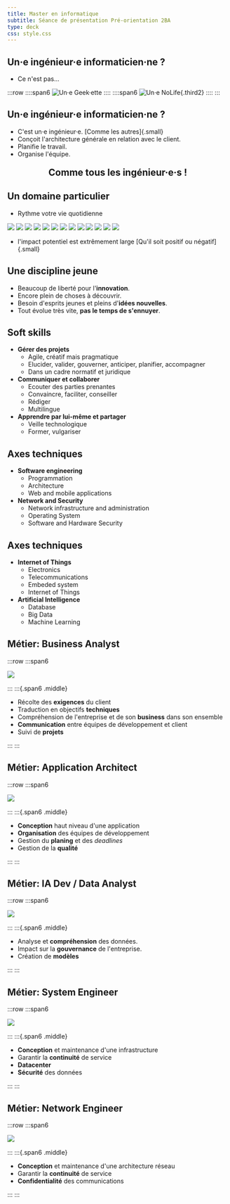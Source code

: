 ```yaml
---
title: Master en informatique
subtitle: Séance de présentation Pré-orientation 2BA
type: deck
css: style.css
---
```


<!--## Programme des cours-->
<!---->
<!--<div class="program-grid">-->
<!--<section>-->
<!--<div class="block">3BE (2024 - 2025)</div>-->
<!--<div class="quadrimestre">Q1</div>-->
<!--<div class="quadrimestre">Q2</div>-->
<!--<div class="ruler"></div>-->
<!--<div class="ue all">-->
<!--<div class="name">Comptabilité et entrepreneuriat</div>-->
<!--<div class="ects">5 crédits</div>-->
<!--</div>-->
<!--<div class="ue q2">-->
<!--<div class="name">Stage</div>-->
<!--<div class="ects">10 crédits</div>-->
<!--</div>-->
<!--<div class="ue q1">-->
<!--<div class="name">Electronic design</div>-->
<!--<div class="ects">5 crédits</div>-->
<!--</div>-->
<!--<div class="ue q2">-->
<!--<div class="name">Control Theory and applications</div>-->
<!--<div class="ects">3 crédits</div>-->
<!--</div>-->
<!--<div class="ue q2">-->
<!--<div class="name">Embedded systems</div>-->
<!--<div class="ects">4 crédits</div>-->
<!--</div>-->
<!--<div class="ue q1">-->
<!--<div class="name">Microcontroller and logic design</div>-->
<!--<div class="ects">6 crédits</div>-->
<!--</div>-->
<!--<div class="ue q2">-->
<!--<div class="name">Fundamentals of electrical engineering</div>-->
<!--<div class="ects">3 crédits</div>-->
<!--</div>-->
<!--<div class="ue all">-->
<!--<div class="name">PCB design</div>-->
<!--<div class="ects">5 crédits</div>-->
<!--</div>-->
<!--<div class="ue q1">-->
<!--<div class="name">Software engineering 1</div>-->
<!--<div class="ects">7 crédits</div>-->
<!--</div>-->
<!--<div class="ue all">-->
<!--<div class="name">Software engineering 2</div>-->
<!--<div class="ects">3 crédits</div>-->
<!--</div>-->
<!--<div class="ue all">-->
<!--<div class="name">Signals, systems and telecommunications</div>-->
<!--<div class="ects">5 crédits</div>-->
<!--</div>-->
<!--<div class="ue q1">-->
<!--<div class="name">Network and web technologies</div>-->
<!--<div class="ects">4 crédits</div>-->
<!--</div>-->
<!--</section> -->
<!--<section>-->
<!--<div class="block">4MIN (2024 - 2025)</div>-->
<!--<div class="quadrimestre">Q1</div>-->
<!--<div class="quadrimestre">Q2</div>-->
<!--<div class="ruler"></div>-->
<!--<div class="ue q1">-->
<!--<div class="name">Architecture and software quality</div>-->
<!--<div class="ects">4 crédits</div>-->
<!--</div>-->
<!--<div class="ue q2">-->
<!--<div class="name">Artificial Intelligence</div>-->
<!--<div class="ects">6 crédits</div>-->
<!--</div>-->
<!--<div class="ue q2"> -->
<!--<div class="name">Mobile development</div>-->
<!--<div class="ects">3 crédits</div>-->
<!--</div>-->
<!--<div class="ue q2">-->
<!--<div class="name">Web Architecture</div>-->
<!--<div class="ects">4 crédits</div>-->
<!--</div>-->
<!--<div class="ue q1">-->
<!--<div class="name">Database management system</div>-->
<!--<div class="ects">4 crédits</div>-->
<!--</div>-->
<!--<div class="ue q2">-->
<!--<div class="name">Network management</div>-->
<!--<div class="ects">5 crédits</div>-->
<!--</div>-->
<!--<div class="ue q2">-->
<!--<div class="name">Operating Systems</div>-->
<!--<div class="ects">3 crédits</div>-->
<!--</div>-->
<!--<div class="ue q1">-->
<!--<div class="name">GPU computing</div>-->
<!--<div class="ects">6 crédits</div>-->
<!--</div>-->
<!--<div class="ue q2">-->
<!--<div class="name">System on chip</div>-->
<!--<div class="ects">3 crédits</div>-->
<!--</div>-->
<!--<div class="ue all">-->
<!--<div class="name">Embedded Project</div>-->
<!--<div class="ects">7 crédits</div>-->
<!--</div>-->
<!--<div class="ue q1">-->
<!--<div class="name">Computer Networks</div>-->
<!--<div class="ects">5 crédits</div>-->
<!--</div>-->
<!--<div class="ue q1">-->
<!--<div class="name">IOT and Data acquisition</div>-->
<!--<div class="ects">4 crédits</div>-->
<!--</div>-->
<!--<div class="ue q1">-->
<!--<div class="name">Gestion</div>-->
<!--<div class="ects">6 crédits</div>-->
<!--</div>-->
<!--</section>-->
<!--<section>-->
<!--<div class="block">5MIN (2024 - 2025)</div>-->
<!--<div class="quadrimestre">Q1</div>-->
<!--<div class="quadrimestre">Q2</div>-->
<!--<div class="ruler">-->
<!--</div>-->
<!--<div class="ue q1">-->
<!--<div class="name">Distributed Systems Project</div>-->
<!--<div class="ects">5 crédits</div>-->
<!--</div>-->
<!--<div class="ue q1">-->
<!--<div class="name">Artificial Intelligence project</div>-->
<!--<div class="ects">3 crédits</div>-->
<!--</div>-->
<!--<div class="ue q1">-->
<!--<div class="name">Data center</div>-->
<!--<div class="ects">3 crédits</div>-->
<!--</div>-->
<!--<div class="ue q1">-->
<!--<div class="name">Software licences and GDPR</div>-->
<!--<div class="ects">2 crédits</div>-->
<!--</div>-->
<!--<div class="ue q1">-->
<!--<div class="name">Computer security</div>-->
<!--<div class="ects">4 crédits</div>-->
<!--</div>-->
<!--<div class="ue q1">-->
<!--<div class="name">Seminars</div>-->
<!--<div class="ects">3 crédits</div>-->
<!--</div>-->
<!--<div class="ue q2">-->
<!--<div class="name">Gestion et stratégie financière</div>-->
<!--<div class="ects">4 crédits</div>-->
<!--</div>-->
<!--<div class="ue q2">-->
<!--<div class="name">Economie</div>-->
<!--<div class="ects">4 crédits</div>-->
<!--</div>-->
<!--<div class="ue q2">-->
<!--<div class="name">Langues</div>-->
<!--<div class="ects">2 crédits</div>-->
<!--</div>-->
<!--<div class="ue all">-->
<!--<div class="name">Insertion professionnelle</div>-->
<!--<div class="ects">10 crédits</div>-->
<!--</div>-->
<!--<div class="ue q2" style="grid-row: span 3">-->
<!--<div class="name">Travail de Fin d’études</div>-->
<!--<div class="ects">20 crédits</div>-->
<!--</div>-->
<!--</section>-->
<!--</div>-->

## Un·e ingénieur·e informaticien·ne ?

- Ce n'est pas...

:::row
::::span6
![Un·e Geek·ette](./images/geeks_stand.jpg)
::::
::::span6
![Un·e NoLife](./images/programmer.jpg){.third2}
::::
:::

## Un·e ingénieur·e informaticien·ne ?

- C'est un·e ingénieur·e. [Comme les autres]{.small}
- Conçoit l'architecture générale en relation avec le client.
- Planifie le travail.
- Organise l'équipe.

<p style="font-size: 1.5em; font-weight: bold; text-align: center;">Comme tous les ingénieur·e·s !</p>

## Un domaine particulier

- Rythme votre vie quotidienne

<img src="./images/Android_logo.svg" class="logo">
<img src="./images/ios-logo.jpg" class="logo">
<img src="./images/TikTok_logo.svg" class="logo">
<img src="./images/facebook_logo.jpg" class="logo">
<img src="./images/x_logo.png" class="logo">
<img src="./images/instagram.webp" class="logo">
<img src="./images/office365.png" class="logo">
<img src="./images/autocad.png" class="logo">
<img src="./images/solidworks-logo.svg" class="logo">
<img src="./images/chat-gpt.png" class="logo">
<img src="./images/PlayStation_logo.svg" class="logo">
<img src="./images/nintendo-logo.png" class="logo">
<img src="./images/Steam_Logo.jpg" class="logo">

- l'impact potentiel est extrêmement large [Qu'il soit positif ou négatif]{.small}

## Une discipline jeune

- Beaucoup de liberté pour l'**innovation**.
- Encore plein de choses à découvrir.
- Besoin d'esprits jeunes et pleins d'**idées nouvelles**.
- Tout évolue très vite, **pas le temps de s'ennuyer**.

## Soft skills

- **Gérer des projets**
  - Agile, créatif mais pragmatique
  - Elucider, valider, gouverner, anticiper, planifier, accompagner
  - Dans un cadre normatif et juridique
- **Communiquer et collaborer**
  - Ecouter des parties prenantes
  - Convaincre, faciliter, conseiller
  - Rédiger
  - Multilingue
- **Apprendre par lui-même et partager**
  - Veille technologique
  - Former, vulgariser

## Axes techniques

- **Software engineering**
  - Programmation
  - Architecture
  - Web and mobile applications
- **Network and Security**
  - Network infrastructure and administration
  - Operating System
  - Software and Hardware Security

## Axes techniques

- **Internet of Things**
  - Electronics
  - Telecommunications
  - Embeded system
  - Internet of Things
- **Artificial Intelligence**
  - Database
  - Big Data
  - Machine Learning

## Métier: Business Analyst

:::row
:::span6

![   ](./images/DALL_E_2024-09-17_A_professional_meeting.webp)

:::
:::{.span6 .middle}

- Récolte des **exigences** du client
- Traduction en objectifs **techniques**
- Compréhension de l'entreprise et de son **business** dans son ensemble
- **Communication** entre équipes de développement et client
- Suivi de **projets**

:::
:::

## Métier: Application Architect

:::row
:::span6

![   ](./images/prototype.jpg)

:::
:::{.span6 .middle}

- **Conception** haut niveau d'une application
- **Organisation** des équipes de développement
- Gestion du **planing** et des _deadlines_
- Gestion de la **qualité**

:::
:::

## Métier: IA Dev / Data Analyst

:::row
:::span6

![   ](./images/TOP-BIG-DATA.jpg)

:::
:::{.span6 .middle}

- Analyse et **compréhension** des données.
- Impact sur la **gouvernance** de l'entreprise.
- Création de **modèles**

:::
:::

## Métier: System Engineer

:::row
:::span6

![   ](./images/google-data-center-servers.jpg)

:::
:::{.span6 .middle}

- **Conception** et maintenance d'une infrastructure
- Garantir la **continuité** de service
- **Datacenter**
- **Sécurité** des données

:::
:::

## Métier: Network Engineer

:::row
:::span6

![   ](./images/network.jpg)

:::
:::{.span6 .middle}

- **Conception** et maintenance d'une architecture réseau
- Garantir la **continuité** de service
- **Confidentialité** des communications

:::
:::

